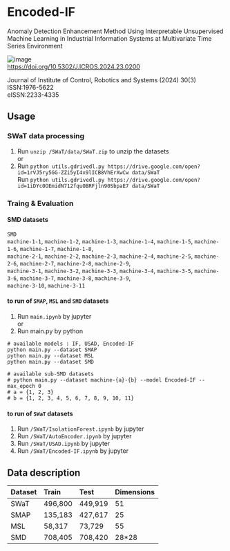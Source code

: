 # Encoded-IF
Anomaly Detection Enhancement Method Using Interpretable 
Unsupervised Machine Learning in Industrial Information Systems 
at Multivariate Time Series Environment

![image](https://github.com/janggun-jeon/Encoded-IF/assets/96774001/9fa5f6c4-0b1c-4805-bd12-a89ef82d1ad6)      
https://doi.org/10.5302/J.ICROS.2024.23.0200

Journal of Institute of Control, Robotics and Systems (2024) 30(3)      
ISSN:1976-5622       
eISSN:2233-4335




## Usage

### SWaT data processing
1. Run `unzip /SWaT/data/SWaT.zip` to unzip the datasets      
or      
2. Run `python utils.gdrivedl.py https://drive.google.com/open?id=1rVJ5ry5GG-ZZi5yI4x9lICB8VhErXwCw data/SWaT`      
   Run `python utils.gdrivedl.py https://drive.google.com/open?id=1iDYc0OEmidN712fquOBRFjln90SbpaE7 data/SWaT`

### Traing & Evaluation
#### SMD datasets
`SMD`      
`machine-1-1`, `machine-1-2`, `machine-1-3`, `machine-1-4`, `machine-1-5`, `machine-1-6`, `machine-1-7`, `machine-1-8`,      
`machine-2-1`, `machine-2-2`, `machine-2-3`, `machine-2-4`, `machine-2-5`, `machine-2-6`, `machine-2-7`, `machine-2-8`, `machine-2-9`,      
`machine-3-1`, `machine-3-2`, `machine-3-3`, `machine-3-4`, `machine-3-5`, `machine-3-6`, `machine-3-7`, `machine-3-8`, `machine-3-9`,      
`machine-3-10`, `machine-3-11`      

#### to run of `SMAP`, `MSL` and `SMD` datasets
1. Run `main.ipynb` by jupyter      
or    
2. Run main.py by python 
```
# available models : IF, USAD, Encoded-IF
python main.py --dataset SMAP 
python main.py --dataset MSL 
python main.py --dataset SMD

# available sub-SMD datasets
# python main.py --dataset machine-{a}-{b} --model Encoded-IF --max_epoch 0
# a = {1, 2, 3}
# b = {1, 2, 3, 4, 5, 6, 7, 8, 9, 10, 11}
```

#### to run of `SWaT` datasets
1. Run `/SWaT/IsolationForest.ipynb` by jupyter
2. Run `/SWaT/AutoEncoder.ipynb` by jupyter
3. Run `/SWaT/USAD.ipynb` by jupyter
4. Run `/SWaT/Encoded-IF.ipynb` by jupyter

## Data description
|Dataset|Train|Test|Dimensions|
|:----|:----|:----|:----|
|SWaT|496,800|449,919|51|
|SMAP|135,183|427,617|25|
|MSL|58,317|73,729|55|
|SMD|708,405|708,420|28*28|
